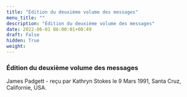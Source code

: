 ```yaml
---
title: "Édition du deuxième volume des messages"
menu_title: ""
description: "Édition du deuxième volume des messages"
date: 2022-06-01 06:00:01+00:49
draft: False
hidden: True
weight:
---
```

### Édition du deuxième volume des messages

James Padgett - reçu par Kathryn Stokes le 9 Mars 1991, Santa Cruz, Californie, USA.



